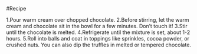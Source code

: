 #Recipe

1.Pour warm cream over chopped chocolate.
2.Before stirring, let the warm cream and chocolate sit in the bowl for a few minutes. Don’t touch it!
3.Stir until the chocolate is melted.
4.Refrigerate until the mixture is set, about 1-2 hours.
5.Roll into balls and coat in toppings like sprinkles, cocoa powder, or crushed nuts. You can also dip the truffles in melted or tempered chocolate.